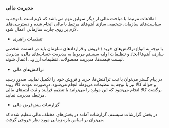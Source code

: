 
### مدیریت مالی 


اطلاعات مرتبط با مباحث مالی از دیگر سوابق مهم می‌باشد که لازم است با توجه به سیاست‌‌های سازمان، شخصی سازی آیتم‌‌های مرتبط با مالی انجام شده و دسترسی‌‌های لازم بر روی چارت سازمانی اعمال شود.




- تنظیمات راهبری 


با توجه به انواع تراکنش‌های خرید / فروش و قراردادهای سازمان باید در قسمت شخصی سازی، آیتم‌‌ها ایجاد و تنظیمات اولیه سیستم مربوط به مدیریت حساب‌های مالی، مدیریت لیست قیمت‌‌ها، مدیریت محصولات، تنظیمات ارز و... اعمال شوند.



- تراکنش‌های مالی


در پیام گستر می‌توان با ثبت تراکنش‌ها، خرید و فروش خود را تکمیل نمایید. صدور رسید و حواله کالا نیز با توجه به تنظیمات مربوطه انجام می‌شود.
درصورت عودت کالا روند برگشت کالا انجام می‌شود که این موارد را می‌توانید با تنظیم فرآیند و ثبت آیتم‌‌های مالی مرتبط، مدیریت نمایید.



- گزارشات پیش‌فرض مالی


در بخش گزارشات سیستم، گزارشات آماده در بخش‌‌های مختلف مالی تنظیم شده که می‌توان بر اساس بازه زمانی مورد نظر خروجی گرفت.

